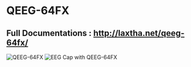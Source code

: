 # QEEG-64FX
## Full Documentations : http://laxtha.net/qeeg-64fx/

![QEEG-64FX](http://laxtha.net/wp-content/uploads/2017/03/Featured_QEEG-64FX_600x600.jpg)
![EEG Cap with QEEG-64FX](http://laxtha.net/wp-content/uploads/2018/01/EEGCap_QEEG-64FX_Connection_780x780.png)
